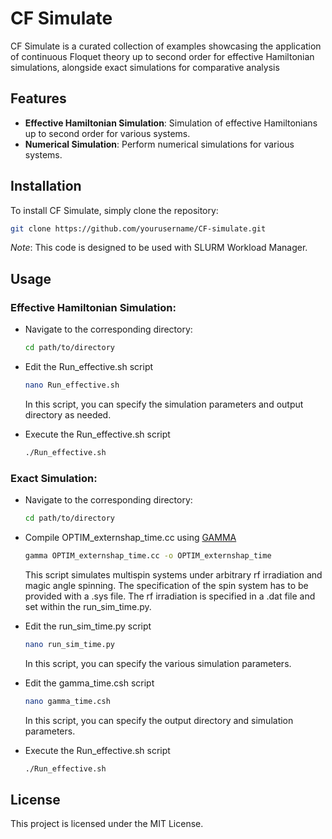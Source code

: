 # CF Simulate

CF Simulate is a curated collection of examples showcasing the application of continuous Floquet theory up to second order for effective Hamiltonian simulations, alongside exact simulations for comparative analysis
<!--, as described in the publication by Chavez et al.-->

## Features

- **Effective Hamiltonian Simulation**: Simulation of effective Hamiltonians up to second order for various systems.
- **Numerical Simulation**: Perform numerical simulations for various systems.

## Installation

To install CF Simulate, simply clone the repository:

```bash
git clone https://github.com/yourusername/CF-simulate.git
```

*Note*: This code is designed to be used with SLURM Workload Manager.

## Usage

### Effective Hamiltonian Simulation:

- Navigate to the corresponding directory:
      
  ```bash
  cd path/to/directory
  ```
  
- Edit the Run_effective.sh script

  ```bash
  nano Run_effective.sh 
  ```
      
  In this script, you can specify the simulation parameters and output directory as needed.

- Execute the Run_effective.sh script
      
  ```bash
  ./Run_effective.sh
  ```


### Exact Simulation:

- Navigate to the corresponding directory:
      
  ```bash
  cd path/to/directory
  ```

- Compile OPTIM_externshap_time.cc using [GAMMA](https://github.com/tesch1/GAMMA)

  ```bash
  gamma OPTIM_externshap_time.cc -o OPTIM_externshap_time
  ```
      
  This script simulates multispin systems under arbitrary rf irradiation and magic angle spinning.
  The specification of the spin system has to be provided with a .sys file.
  The rf irradiation is specified in a .dat file and set within the run_sim_time.py.
      
- Edit the run_sim_time.py script

  ```bash
  nano run_sim_time.py 
  ```
      
  In this script, you can specify the various simulation parameters.

- Edit the gamma_time.csh script

  ```bash
  nano gamma_time.csh 
  ```
      
  In this script, you can specify the output directory and simulation parameters.

- Execute the Run_effective.sh script
      
  ```bash
  ./Run_effective.sh
  ```

<!--Documentation
For detailed instructions and documentation on how to use CF Simulate, please refer to the Documentation file.-->

<!--
## Contribution
Contributions are welcome! If you'd like to contribute to CF Simulate, please follow these steps:
    Fork the repository
    Create your feature branch (git checkout -b feature/YourFeature)
    Commit your changes (git commit -am 'Add some feature')
    Push to the branch (git push origin feature/YourFeature)
    Create a new Pull Request
-->

## License

This project is licensed under the MIT License.

<!-- ## Contact
For any inquiries or suggestions, please feel free to reach out to Your Name.
